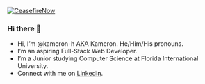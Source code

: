[![CeasefireNow](https://raw.githubusercontent.com/Safouene1/support-palestine-banner/master/StandWithPalestine.svg)](https://techforpalestine.org/learn-more)
### Hi there 👋

- Hi, I’m @kameron-h AKA Kameron. He/Him/His pronouns.
- I’m an aspiring Full-Stack Web Developer.
- I’m a Junior studying Computer Science at Florida International University.
- Connect with me on [LinkedIn](https://www.linkedin.com/in/kameron-h/).

<!--
**kameron-h/kameron-h** is a ✨ _special_ ✨ repository because its `README.md` (this file) appears on your GitHub profile.

Here are some ideas to get you started:

- 🔭 I’m currently working on ...
- 🌱 I’m currently learning ...
- 👯 I’m looking to collaborate on ...
- 🤔 I’m looking for help with ...
- 💬 Ask me about ...
- 📫 How to reach me: ...
- 😄 Pronouns: ...
- ⚡ Fun fact: ...
-->
